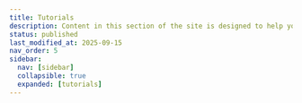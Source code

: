 ```yaml
---
title: Tutorials
description: Content in this section of the site is designed to help you learn a new process or about a new resource. Visit individual pages in the navigation to learn more.
status: published
last_modified_at: 2025-09-15
nav_order: 5
sidebar:
  nav: [sidebar]
  collapsible: true
  expanded: [tutorials]
---
```

